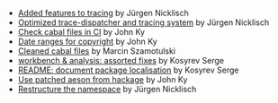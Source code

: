 - [Added features to tracing](https://github.com/input-output-hk/cardano-node/pull/4908) by Jürgen Nicklisch
- [Optimized trace-dispatcher and tracing system](https://github.com/input-output-hk/cardano-node/pull/4811) by Jürgen Nicklisch
- [Check cabal files in CI](https://github.com/input-output-hk/cardano-node/pull/4766) by John Ky
- [Date ranges for copyright](https://github.com/input-output-hk/cardano-node/pull/4755) by John Ky
- [Cleaned cabal files](https://github.com/input-output-hk/cardano-node/pull/4710) by Marcin Szamotulski
- [workbench & analysis: assorted fixes](https://github.com/input-output-hk/cardano-node/pull/4582) by Kosyrev Serge
- [README:  document package localisation](https://github.com/input-output-hk/cardano-node/pull/4377) by Kosyrev Serge
- [Use patched aeson from hackage](https://github.com/input-output-hk/cardano-node/pull/4200) by John Ky
- [Restructure the namespace](https://github.com/input-output-hk/cardano-node/pull/4117) by Jürgen Nicklisch

